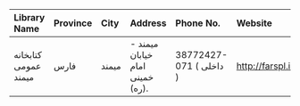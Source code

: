 | Library Name         | Province   | City   | Address                                                                | Phone No.               | Website          |
|:---------------------|:-----------|:-------|:-----------------------------------------------------------------------|:------------------------|:-----------------|
| كتابخانه عمومی میمند | فارس       | ميمند  | میمند - خیابان امام خمینی (ره).                                        | 38772427-071 ( داخلی  ) | http://farspl.ir |
